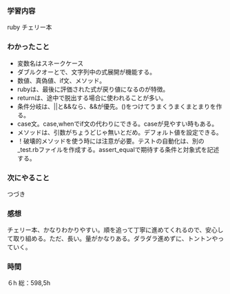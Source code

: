 ### 学習内容
ruby チェリー本
### わかったこと
- 変数名はスネークケース
- ダブルクオーとで、文字列中の式展開が機能する。
- 数値、真偽値、if文、メソッド。
- rubyは、最後に評価された式が戻り値になるのが特徴。
- returnは、途中で脱出する場合に使われることが多い。
- 条件分岐は、||と&&なら、&&が優先。()をつけてうまくうまくまとまりを作る。
- case文。case,whenでif文の代わりにできる。caseが見やすい時もある。
- メソッドは、引数がちょうどじゃ無いとだめ。デフォルト値を設定できる。
- ！破壊的メソッドを使う時には注意が必要。テストの自動化は、別の_test.rbファイルを作成する。assert_equalで期待する条件と対象式を記述する。
### 次にやること
つづき
### 感想
チェリー本、かなりわかりやすい。順を追って丁寧に進めてくれるので、安心して取り組める。ただ、長い。量がかなりある。ダラダラ進めずに、トントンやっていく。
### 時間
６h
総：598,5h
